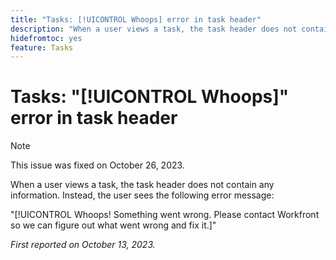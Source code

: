 ```yaml
---
title: "Tasks: [!UICONTROL Whoops] error in task header"
description: "When a user views a task, the task header does not contain any information. Instead, the user sees a Whoops message."
hidefromtoc: yes
feature: Tasks
---
```


# Tasks: "[!UICONTROL Whoops]" error in task header

>[!NOTE]
>
>This issue was fixed on October 26, 2023.

When a user views a task, the task header does not contain any information. Instead, the user sees the following error message:

"[!UICONTROL Whoops! Something went wrong. Please contact Workfront so we can figure out what went wrong and fix it.]"


_First reported on October 13, 2023._
